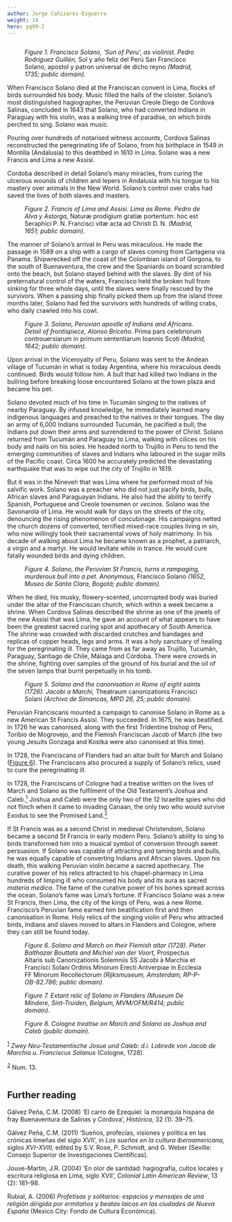 ```yaml
---
author: Jorge Cañizares-Esguerra
weight: 14
hero: pg99-2
---
```


<div class="ch-opener column is-two-thirds pr-5" id="ch14">
  <figure><img id="fig1-ch14" class="img40" src="{{ site.baseurl }}/content/images/pg97.jpg" alt=""/>
  <figcaption><em>Figure 1. Francisco Solano, &#x2018;Sun of Peru&#x2019;, as violinist. Pedro Rodr&#xED;guez Guill&#xE9;n,</em> Sol y a&#xF1;o feliz del Per&#xFA; San Francisco Solano, apostol y patron universal de dicho reyno <em>(Madrid, 1735; public domain).</em></figcaption></figure>
  <p>When Francisco Solano died at the Franciscan convent in Lima, flocks of birds surrounded his body. Music filled the halls of the cloister. Solano&#x2019;s most distinguished hagiographer, the Peruvian Creole Diego de Cordova Salinas, concluded in 1643 that Solano, who had converted Indians in Paraguay with his violin, was a walking tree of paradise, on which birds perched to sing. Solano was music.</p>
  <p>Pouring over hundreds of notarised witness accounts, Cordova Salinas reconstructed the peregrinating life of Solano, from his birthplace in 1549 in Montilla (Andalusia) to this deathbed in 1610 in Lima. Solano was a new Francis and Lima a new Assisi.</p>
  <p>Cordoba described in detail Solano&#x2019;s many miracles, from curing the ulcerous wounds of children and lepers in Andalusia with his tongue to his mastery over animals in the New World. Solano&#x2019;s control over crabs had saved the lives of both slaves and masters.</p>
  <figure><img id="fig2-ch14" class="img60" src="{{ site.baseurl }}/content/images/pg98.jpg" alt=""/>
  <figcaption><em>Figure 2. Francis of Lima and Assisi. Lima as Rome. Pedro de Alva y Astorga,</em> Natur&#xE6; prodigium grati&#xE6; portentum: hoc est Seraphici P. N. Francisci vit&#xE6; acta ad Christi D. N. <em>(Madrid, 1651; public domain).</em></figcaption></figure>
  <p>The manner of Solano&#x2019;s arrival in Peru was miraculous. He made the passage in 1589 on a ship with a cargo of slaves coming from Cartagena via Panama. Shipwrecked off the coast of the Colombian island of Gorgona, to the south of Buenaventura, the crew and the Spaniards on board scrambled onto the beach, but Solano stayed behind with the slaves. By dint of his preternatural control of the waters, Francisco held the broken hull from sinking for three whole days, until the slaves were finally rescued by the survivors. When a passing ship finally picked them up from the island three months later, Solano had fed the survivors with hundreds of willing crabs, who daily crawled into his cowl.</p>
  <figure><img id="fig3-ch14" class="img50" src="{{ site.baseurl }}/content/images/pg99-1.jpg" alt=""/>
  <figcaption><em>Figure 3. Solano, Peruvian apostle of Indians and Africans. Detail of frontispiece, Alonso Brice&#xF1;o.</em> Prima pars celebriorum controuersiarum in primum sententiarum Ioannis Scoti <em>(Madrid, 1642; public domain).</em></figcaption></figure>
  <p>Upon arrival in the Viceroyalty of Peru, Solano was sent to the Andean village of Tucum&#xE1;n in what is today Argentina, where his miraculous deeds continued. Birds would follow him. A bull that had killed two Indians in the bullring before breaking loose encountered Solano at the town plaza and became his pet.</p>
  <p>Solano devoted much of his time in Tucum&#xE1;n singing to the natives of nearby Paraguay. By infused knowledge, he immediately learned many indigenous languages and preached to the natives in their tongues. The day an army of 6,000 Indians surrounded Tucum&#xE1;n, he pacified a bull; the Indians put down their arms and surrendered to the power of Christ. Solano returned from Tucum&#xE1;n and Paraguay to Lima, walking with cilices on his body and nails on his soles. He headed north to Trujillo in Peru to tend the emerging communities of slaves and Indians who laboured in the sugar mills of the Pacific coast. Circa 1600 he accurately predicted the devastating earthquake that was to wipe out the city of Trujillo in 1619.</p>
  <p>But it was in the Nineveh that was Lima where he performed most of his salvific work. Solano was a preacher who did not just pacify birds, bulls, African slaves and Paraguayan Indians. He also had the ability to terrify Spanish, Portuguese and Creole townsmen or <em>vecinos</em>. Solano was the Savonarola of Lima. He would walk for days on the streets of the city, denouncing the rising phenomenon of concubinage. His campaigns netted the church dozens of converted, terrified mixed-race couples living in sin, who now willingly took their sacramental vows of holy matrimony. In his decade of walking about Lima he became known as a prophet, a patriarch, a virgin and a martyr. He would levitate while in trance. He would cure fatally wounded birds and dying children.</p>
  <figure><img id="fig4-ch14" class="img50" src="{{ site.baseurl }}/content/images/pg99-2.jpg" alt=""/>
  <figcaption><em>Figure 4. Solano, the Peruvian St Francis, turns a rampaging, murderous bull into a pet. Anonymous,</em> Francisco Solano <em>(1652, Museo de Santa Clara, Bogot&#xE1;; public domain).</em></figcaption></figure>
  <p>When he died, his musky, flowery-scented, uncorrupted body was buried under the altar of the Franciscan church, which within a week became a shrine. When Cordova Salinas described the shrine as one of the jewels of the new Assisi that was Lima, he gave an account of what appears to have been the greatest sacred curing spot and apothecary of South America. The shrine was crowded with discarded crutches and bandages and replicas of copper heads, legs and arms. It was a holy sanctuary of healing for the peregrinating ill. They came from as far away as Trujillo, Tucum&#xE1;n, Paraguay, Santiago de Chile, M&#xE1;laga and C&#xF3;rdoba. There were crowds in the shrine, fighting over samples of the ground of his burial and the oil of the seven lamps that burnt perpetually in his tomb.</p>
  <figure><img id="fig5-ch14" class="img100" src="{{ site.baseurl }}/content/images/pg100.jpg" alt=""/>
  <figcaption><em>Figure 5. Solano and the canonisation in Rome of eight saints (1726). Jacobi a Marchi,</em> Theatraum canonizationis Francisci Solani <em>(Archivo de Simancas, MPD 26, 25; public domain).</em></figcaption></figure>
  <p>Peruvian Franciscans mounted a campaign to canonise Solano in Rome as a new American St Francis Assisi. They succeeded. In 1675, he was beatified. In 1726 he was canonised, along with the first Tridentine bishop of Peru, Toribio de Mogrovejo, and the Flemish Franciscan Jacob of March (the two young Jesuits Gonzaga and Kostka were also canonised at this time).</p>
  <p>In 1728, the Franciscans of Flanders had an altar built for March and Solano (<a href="#fig6-ch14">Figure 6</a>). The Franciscans also procured a supply of Solano&#x2019;s relics, used to cure the peregrinating ill.</p>
  <p>In 1728, the Franciscans of Cologne had a treatise written on the lives of March and Solano as the fulfilment of the Old Testament&#x2019;s Joshua and Caleb.<a id="footnote-023-backlink" href="#footnote-023"><sup>1</sup></a> Joshua and Caleb were the only two of the 12 Israelite spies who did not flinch when it came to invading Canaan, the only two who would survive Exodus to see the Promised Land.<a id="footnote-022-backlink" href="#footnote-022"><sup>2</sup></a></p>
  <p>If St Francis was as a second Christ in medieval Christendom, Solano became a second St Francis in early modern Peru. Solano&#x2019;s ability to sing to birds transformed him into a musical symbol of conversion through sweet persuasion. If Solano was capable of attracting and taming birds and bulls, he was equally capable of converting Indians and African slaves. Upon his death, this walking Peruvian violin became a sacred apothecary. The curative power of his relics attracted to his chapel-pharmacy in Lima hundreds of limping ill who consumed his body and its aura as sacred <em>materia medica</em>. The fame of the curative power of his bones spread across the ocean. Solano&#x2019;s fame was Lima&#x2019;s fortune. If Francisco Solano was a new St Francis, then Lima, the city of the kings of Peru, was a new Rome. Francisco&#x2019;s Peruvian fame earned him beatification first and then canonisation in Rome. Holy relics of the singing violin of Peru who attracted birds, Indians and slaves moved to altars in Flanders and Cologne, where they can still be found today.</p>
  <figure><img id="fig6-ch14" class="img60" src="{{ site.baseurl }}/content/images/pg101.jpg" alt=""/>
  <figcaption><em>Figure 6. Solano and March on their Flemish altar (1728). Pieter Balthazar Bouttats and Michiel van der Voort,</em> Prospectus Altaris sub Canonizationis Solemniis SS Jacobi &#xE0; Marchia et Francisci Solani Ordinis Minorum Erecti Antverpiae in Ecclesia FF Minorum Recollectorum <em>(Rijksmuseum, Amsterdam, RP-P-OB-82.786; public domain).</em></figcaption></figure>
  <figure><img id="fig7-ch14" class="img40" src="{{ site.baseurl }}/content/images/pg102-1.jpg" alt=""/>
  <figcaption><em>Figure 7. Extant relic of Solano in Flanders (Museum De Mindere, Sint-Truiden, Belgium, MVM/OFM/R414; public domain).</em></figcaption></figure>
  <figure><img id="fig8-ch14" class="img60" src="{{ site.baseurl }}/content/images/pg102-2.jpg" alt=""/>
  <figcaption><em>Figure 8. Cologne treatise on March and Solano as Joshua and Caleb (public domain).</em></figcaption></figure>
  

  <p class="footnote"><sup><a id="footnote-023" href="#footnote-023-backlink">1</a></sup> <em>Zwey Neu-Testamentische Josue und Caleb: d.i. Lobrede von Jacob de Marchia u. Franciscus Solanus</em> (Cologne, 1728).</p>
  <p class="footnote"><sup><a id="footnote-022" href="#footnote-022-backlink">2</a></sup> Num. 13.</p>
  
</div>
<div class="further-reading-container column is-one-third">
<h2 class="subhead" id="further-reading">Further reading</h2>
  <p class="further-reading-ref">G&#xE1;lvez Pe&#xF1;a, C.M. (2008) &#x2018;El carro de Ezequiel: la monarqu&#xED;a hispana de fray Buenaventura de Salinas y C&#xF3;rdova&#x2019;, <em>Hist&#xF3;rica,</em> 32 (1): 39&#x2013;75.</p>
  <p class="further-reading-ref">G&#xE1;lvez Pe&#xF1;a, C.M. (2011) &#x2018;Sue&#xF1;os, profec&#xED;as, visiones y pol&#xED;tica en las cr&#xF3;nicas lime&#xF1;as del siglo XVII&#x2019;, in <em>Los sue&#xF1;os en la cultura iberoamericana, siglos XVI&#x2013;XVIII,</em> edited by S.V. Rose, P. Schmidt, and G. Weber (Seville: Consejo Superior de Investigaciones Cient&#xED;ficas).</p>
  <p class="further-reading-ref">Jouve-Mart&#xED;n, J.R. (2004) &#x2018;En olor de santidad: hagiograf&#xED;a, cultos locales y escritura religiosa en Lima, siglo XVII&#x2019;, <em>Colonial Latin American Review</em>, 13 (2): 181&#x2013;98.</p>
  <p class="further-reading-ref">Rubial, A. (2006) <em>Profetisas y solitarios: espacios y mensajes de una religi&#xF3;n dirigida por ermita&#xF1;os y beatas laicos en las ciudades de Nueva Espa&#xF1;a</em> (Mexico City: Fondo de Cultura Econ&#xF3;mica).</p>
</div>